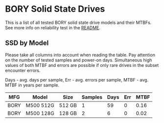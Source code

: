 BORY Solid State Drives
=======================

This is a list of all tested BORY solid state drive models and their MTBFs. See
more info on reliability test in the [README](https://github.com/bsdhw/SMART).

SSD by Model
------------

Please take all columns into account when reading the table. Pay attention on the
number of tested samples and power-on days. Simultaneous high values of both MTBF
and errors are possible if only rare drives in the subset encounter errors.

Days - avg. days per sample,
Err  - avg. errors per sample,
MTBF - avg. MTBF in years per sample.

| MFG       | Model              | Size   | Samples | Days  | Err   | MTBF |
|-----------|--------------------|--------|---------|-------|-------|------|
| BORY      | M500 512G          | 512 GB | 1       | 59    | 0     | 0.16   |
| BORY      | M500 128G          | 128 GB | 2       | 6     | 0     | 0.02   |
